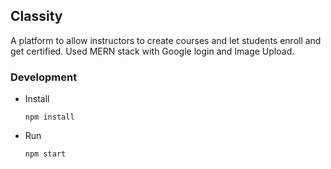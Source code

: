 ## Classity

A platform to allow instructors to create courses and let students enroll and get certified. Used MERN stack with Google login and Image Upload.

### Development
- Install
  ```
  npm install
  ```
  
- Run 
  ```
  npm start
  ```
  
